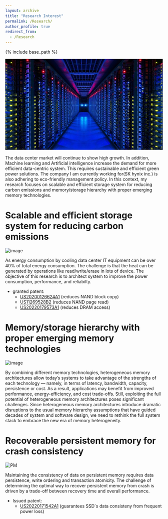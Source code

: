 ```yaml
---
layout: archive
title: "Research Interest"
permalink: /Research/
author_profile: true
redirect_from:
  - /Research
---
```



{% include base_path %}

![datacenter_img](/images/datacenter.jpg)

The data center market will continue to show high growth. In addition, Machine learning and Artificial intelligence increase the demand for more efficient data-centric system. This requires sustainable and efficient green power solutions. The company I am currently working for(SK hynix inc.) is also adhering to eco-friendly management policy. In this context, my research focuses on scalable and efficient storage system for reducing carbon emissions and memory/storage hierarchy with proper emerging memory technologies.



Scalable and efficient storage system for reducing carbon emissions
======

![image](https://user-images.githubusercontent.com/25541665/182410047-d0561e4f-c4d7-41d7-9788-9e27fd37525d.png)

As energy consumption by cooling data center IT equipment can be over 40% of total energy consumption. The challenge is that the heat can be generated by operations like read/write/erase in lots of device. The objective of this research is to architect system to improve the power consumption, performance, and reliabilty. 

* granted patent:
  * [US20200126624A1](https://patents.google.com/patent/US20200126624A1) (reduces NAND block copy)
  * [US11269528B2](https://patents.google.com/patent/US11269528B2) (reduces NAND page read)
  * [US20220179573A1](https://patents.google.com/patent/US20220179573A1) (reduces DRAM access) 
  
  
  
Memory/storage hierarchy with proper emerging memory technologies
======

![image](https://user-images.githubusercontent.com/25541665/182406062-22a6faef-93f4-42a5-81c8-38fbc6468e76.png)


By combining different memory technologies, heterogeneous memory architectures allow today’s systems to take advantage of the strengths of each technology — namely, in terms of latency, bandwidth, capacity, persistence or cost. As a result, applications may benefit from improved performance, energy-efficiency, and cost trade-offs.
Still, exploiting the full potential of heterogeneous memory architectures poses significant challenges. Since heterogeneous memory architectures introduce dramatic disruptions to the usual memory hierarchy assumptions that have guided decades of system and software design, we need to rethink the full system stack to embrace the new era of memory heterogeneity. 


Recoverable persistent memory for crash consistency
======

![PM](https://user-images.githubusercontent.com/25541665/182413294-a7f7326f-0f73-4178-8d24-a01564dd79b0.png)

Maintaining the consistency of data on persistent memory requires data persistence, write ordering and transaction atomicity. The challenge of determining the optimal way to recover persistent memory from crash is driven by a trade-off between recovery time and overall performance.
  * Issued patent:
    * [US20220171542A1](https://patents.google.com/patent/US20220171542A1) (guarantees SSD`s data consisteny from frequent power loss)
 

